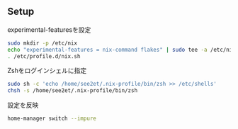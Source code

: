 ## Setup

experimental-featuresを設定
```bash
sudo mkdir -p /etc/nix
echo "experimental-features = nix-command flakes" | sudo tee -a /etc/nix/nix.conf
. /etc/profile.d/nix.sh
```

Zshをログインシェルに指定
```bash
sudo sh -c 'echo /home/see2et/.nix-profile/bin/zsh >> /etc/shells'
chsh -s /home/see2et/.nix-profile/bin/zsh
```

設定を反映
```zsh
home-manager switch --impure
```
